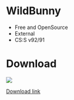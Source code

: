 # WildBunny

* Free and OpenSource
* External
* CS:S v92/91

# Download

![](https://github.com/MicRofaRatOV/WildBunny-cs-source/blob/master/installing/wbInstall0.2.1.gif)

[Download link](https://github.com/MicRofaRatOV/WildBunny-cs-source/releases/latest)
